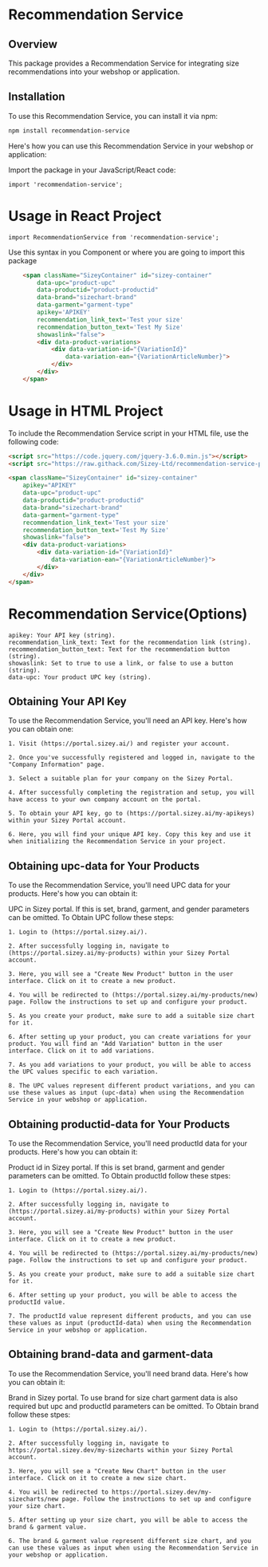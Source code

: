 # Recommendation Service

## Overview

This package provides a Recommendation Service for integrating size recommendations into your webshop or application.

## Installation

To use this Recommendation Service, you can install it via npm:

```bash
npm install recommendation-service

```
Here's how you can use this Recommendation Service in your webshop or application:

Import the package in your JavaScript/React code:

    import 'recommendation-service';


# Usage in React Project

    import RecommendationService from 'recommendation-service';

Use this syntax in you Component or where you are going to import this package
```html
    <span className="SizeyContainer" id="sizey-container" 
        data-upc="product-upc"
        data-productid="product-productid"
        data-brand="sizechart-brand"
        data-garment="garment-type"
        apikey='APIKEY'
        recommendation_link_text='Test your size'
        recommendation_button_text='Test My Size'
        showaslink="false">
        <div data-product-variations>
            <div data-variation-id="{VariationId}" 
                data-variation-ean="{VariationArticleNumber}">    
            </div>
        </div>
    </span>
```


# Usage in HTML Project

To include the Recommendation Service script in your HTML file, use the following code:

```html
<script src="https://code.jquery.com/jquery-3.6.0.min.js"></script>
<script src="https://raw.githack.com/Sizey-Ltd/recommendation-service-package/adding-recommendation-button/sizey-recommendation.min.js"></script>

<span className="SizeyContainer" id="sizey-container" 
    apikey="APIKEY"
    data-upc="product-upc"
    data-productid="product-productid"
    data-brand="sizechart-brand"
    data-garment="garment-type"
    recommendation_link_text='Test your size'
    recommendation_button_text='Test My Size'
    showaslink="false">
    <div data-product-variations>
        <div data-variation-id="{VariationId}" 
            data-variation-ean="{VariationArticleNumber}">    
        </div>
    </div>
</span>
```


# Recommendation Service(Options)
    apikey: Your API key (string).
    recommendation_link_text: Text for the recommendation link (string).
    recommendation_button_text: Text for the recommendation button (string).
    showaslink: Set to true to use a link, or false to use a button (string).
    data-upc: Your product UPC key (string).

## Obtaining Your API Key

To use the Recommendation Service, you'll need an API key. Here's how you can obtain one:

    1. Visit (https://portal.sizey.ai/) and register your account.

    2. Once you've successfully registered and logged in, navigate to the "Company Information" page.

    3. Select a suitable plan for your company on the Sizey Portal.

    4. After successfully completing the registration and setup, you will have access to your own company account on the portal.

    5. To obtain your API key, go to (https://portal.sizey.ai/my-apikeys) within your Sizey Portal account.

    6. Here, you will find your unique API key. Copy this key and use it when initializing the Recommendation Service in your project.


## Obtaining upc-data for Your Products

To use the Recommendation Service, you'll need UPC data for your products. Here's how you can obtain it:

UPC in Sizey portal. If this is set, brand, garment, and gender parameters can be omitted. To Obtain UPC follow these steps:

    1. Login to (https://portal.sizey.ai/).

    2. After successfully logging in, navigate to (https://portal.sizey.ai/my-products) within your Sizey Portal account.

    3. Here, you will see a "Create New Product" button in the user interface. Click on it to create a new product.

    4. You will be redirected to (https://portal.sizey.ai/my-products/new) page. Follow the instructions to set up and configure your product.

    5. As you create your product, make sure to add a suitable size chart for it.

    6. After setting up your product, you can create variations for your product. You will find an "Add Variation" button in the user interface. Click on it to add variations.

    7. As you add variations to your product, you will be able to access the UPC values specific to each variation.

    8. The UPC values represent different product variations, and you can use these values as input (upc-data) when using the Recommendation Service in your webshop or application.


## Obtaining productid-data for Your Products

To use the Recommendation Service, you'll need productId data for your products. Here's how you can obtain it:

Product id in Sizey portal. If this is set brand, garment and gender parameters can be omitted. To Obtain productId follow these stpes:

    1. Login to (https://portal.sizey.ai/).

    2. After successfully logging in, navigate to (https://portal.sizey.ai/my-products) within your Sizey Portal account.

    3. Here, you will see a "Create New Product" button in the user interface. Click on it to create a new product.

    4. You will be redirected to (https://portal.sizey.ai/my-products/new) page. Follow the instructions to set up and configure your product.

    5. As you create your product, make sure to add a suitable size chart for it.

    6. After setting up your product, you will be able to access the productId value.

    7. The productId value represent different products, and you can use these values as input (productId-data) when using the Recommendation Service in your webshop or application.

## Obtaining brand-data and garment-data

To use the Recommendation Service, you'll need brand data. Here's how you can obtain it:

Brand in Sizey portal. To use brand for size chart garment data is also required but upc and productId parameters can be omitted. To Obtain brand follow these stpes:

    1. Login to (https://portal.sizey.ai/).

    2. After successfully logging in, navigate to https://portal.sizey.dev/my-sizecharts within your Sizey Portal account.

    3. Here, you will see a "Create New Chart" button in the user interface. Click on it to create a new size chart.

    4. You will be redirected to https://portal.sizey.dev/my-sizecharts/new page. Follow the instructions to set up and configure your size chart.

    5. After setting up your size chart, you will be able to access the brand & garment value.

    6. The brand & garment value represent different size chart, and you can use these values as input when using the Recommendation Service in your webshop or application.
